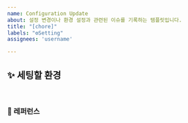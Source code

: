 ```yaml
---
name: Configuration Update
about: 설정 변경이나 환경 설정과 관련된 이슈를 기록하는 템플릿입니다.
title: "[chore]"
labels: "⚙️Setting"
assignees: 'username'

---
```


## ✨ 세팅할 환경

<br>

### 📕 레퍼런스
